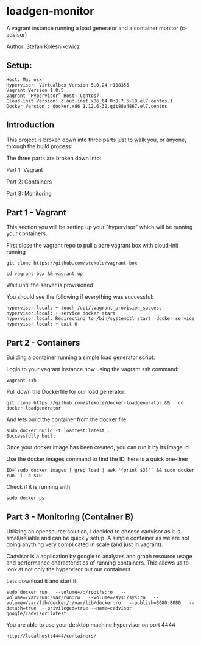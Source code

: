 # loadgen-monitor
A vagrant instance running a load generator and a container monitor (c-advisor)

Author: Stefan Kolesnikowicz 


## Setup:

    Host: Mac osx 
    Hypervisor: Virtualbox Version 5.0.24 r108355
    Vagrant Version 1.8.5
    Vagrant “Hypervisor” Host: Centos7
    Cloud-init Version: cloud-init.x86_64 0:0.7.5-10.el7.centos.1
    Docker Version : docker.x86 1.12.6-32.git88a4867.el7.centos                               


## Introduction


This project is broken down into three parts just to walk you, or anyone, through 
the build process:

The three parts are broken down into:

Part 1: Vagrant

Part 2: Containers

Part 3: Monitoring 


## Part 1 - Vagrant
This section you will be setting up your "hypervisor" which will be running your containers. 

First close the vagrant repo to pull a bare vagrant box with cloud-init running

    git clone https://github.com/stekole/vagrant-box

    cd vagrant-box && vagrant up


Wait until the server is provisioned 


You should see the following if everything was successful:

    hypervisor.local: + touch /opt/.vagrant_provision_success
    hypervisor.local: + service docker start
    hypervisor.local: Redirecting to /bin/systemctl start  docker.service
    hypervisor.local: + exit 0


## Part 2 - Containers
Building a container running a simple load generator script. 

Login to your vagrant instance now using the vagrant ssh command:
    
    vagrant ssh 
   
Pull down the Dockerfile for our load generator:
    
    git clone https://github.com/stekole/docker-loadgenerator &&   cd docker-loadgenerator 

And lets build the container from the docker file

    sudo docker build -t loadtest:latest .
    Successfully built

Once your docker image has been created, you can run it by its image id

Use the docker images command to find the ID, here is a quick one-liner

    ID=`sudo docker images | grep load | awk '{print $3}'` && sudo docker run -i -d $ID

Check if it is running with
     
    sudo docker ps 


## Part 3 - Monitoring (Container B)


Utilizing an opensource solution, I decided to choose cadvisor as it is small/reliable and can be quickly setup. A simple container as we are not doing anything very complicated in scale (and just in vagrant). 

Cadvisor is a application by google to analyzes and graph resource usage and performance characteristics of running containers. This allows us to look at not only the hypervisor but our containers

Lets download it and start it

    sudo docker run   --volume=/:/rootfs:ro   --volume=/var/run:/var/run:rw   --volume=/sys:/sys:ro   --volume=/var/lib/docker/:/var/lib/docker:ro   --publish=8080:8080   --detach=true  --privileged=true --name=cadvisor   google/cadvisor:latest

You are able to use your desktop machine hypervisor on port 4444
    
    http://localhost:4444/containers/




